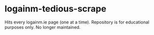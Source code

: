# logainm-tedious-scrape

Hits every logainm.ie page (one at a time). 
Repository is for educational purposes only. No longer maintained.
